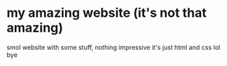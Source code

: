 # my amazing website (it's not that amazing)
smol website with some stuff, nothing impressive it's just html and css lol bye

